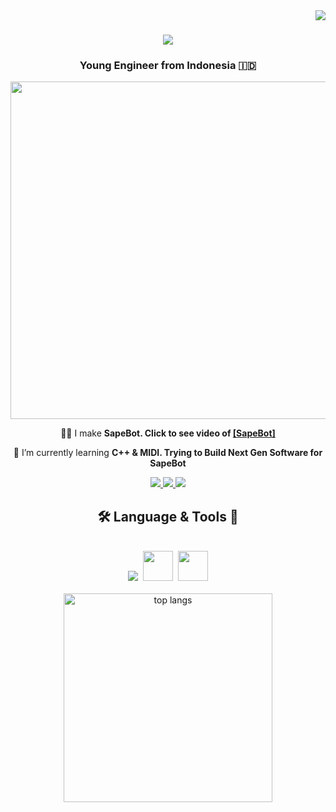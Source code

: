 <img align="right" src="https://visitor-badge.laobi.icu/badge?page_id=ufthaq.ufthaq" />

<h1 align="center">
    <img src="https://readme-typing-svg.herokuapp.com/?font=Righteous&size=35&center=true&vCenter=true&width=500&height=70&duration=4000&lines=Hi+You!+🤖;+I'm+Ukhem+Fahmi+Thoriqul+Haq!;Electrical+Engineer;" />
</h1>

<h3 align="center">Young Engineer from Indonesia 🇮🇩</h3>

<div align="center">

  <div align="center">
      <img src="https://github.com/UFTHaq/SapeBot/assets/104829519/663099a8-c951-4a07-8335-760d1c9fb355" width=540/>
  </div>
 
 🎻🤖 I make **SapeBot. Click to see video of 
 <a href="https://drive.google.com/file/d/15NnL1mws2g4WRLW3ysu0oS-LEOrh3-r3/view?usp=sharing">
 [SapeBot]
  </a>**
  
  🌱 I’m currently learning **C++ & MIDI. Trying to Build Next Gen Software for SapeBot**
  
</div>

 <div align="center"> 
  <a href="mailto:ukhemfahmi17@gmail.com">
    <img src="https://img.shields.io/badge/Gmail-333333?style=for-the-badge&logo=gmail&logoColor=red" />
  </a>
  <a href="https://www.linkedin.com/in/ukhemfahmi-t-h/">
    <img src="https://img.shields.io/badge/LinkedIn-0077B5?style=for-the-badge&logo=linkedin&logoColor=white" />
  </a>
  <a href="https://www.instagram.com/ukhemfahmi/">
     <img src="https://img.shields.io/badge/Instagram-E4405F?style=for-the-badge&logo=instagram&logoColor=white" />
  </a>
<!--   <a href="">
     <img src="https://img.shields.io/badge/Portfolio-FF5722?style=for-the-badge&logo=todoist&logoColor=white" /> 
  </a> -->
</div>

<h2 align="center">🛠️ Language & Tools 🧰</h2>
<br/>
<div align="center">
  <img src="https://skillicons.dev/icons?i=cpp,python,arduino,vscode,visualstudio,github" />&nbsp;
  <img src="https://github.com/UFTHaq/UFTHaq/assets/104829519/98fabccc-23a6-43ad-86d9-f9a9e5c925ae" height=48 />&nbsp;
  <img src="https://github.com/UFTHaq/UFTHaq/assets/104829519/a70f4450-94bc-44fe-a30e-79f18f57c709" height=48 />
    <br>
</div>
<br>
<div align=center>
  <img width=334 align="center" src="https://github-readme-stats.vercel.app/api/top-langs/?username=ufthaq&hide=HTML&langs_count=8&layout=compact&theme=react&border_radius=10&size_weight=0.5&count_weight=0.5&exclude_repo=github-readme-stats" alt="top langs" />
</div>


<!--
**UFTHaq/UFTHaq** is a ✨ _special_ ✨ repository because its `README.md` (this file) appears on your GitHub profile.

Here are some ideas to get you started:

- 🔭 I’m currently working on ...
- 🌱 I’m currently learning ...
- 👯 I’m looking to collaborate on ...
- 🤔 I’m looking for help with ...
- 💬 Ask me about ...
- 📫 How to reach me: ...
- 😄 Pronouns: ...
- ⚡ Fun fact: ...
-->
